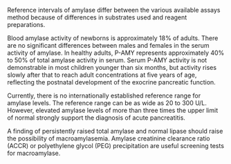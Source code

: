 Reference intervals of amylase differ between the various available assays method because of differences in substrates used and reagent preparations.

Blood amylase activity of newborns is approximately 18% of adults. There are no significant differences between males and females in the serum activity of amylase. In healthy adults, P-AMY represents approximately 40% to 50% of total amylase activity in serum. Serum P-AMY activity is not demonstrable in most children younger than six months, but activity rises slowly after that to reach adult concentrations at five years of age, reflecting the postnatal development of the exocrine pancreatic function.

Currently, there is no internationally established reference range for amylase levels. The reference range can be as wide as 20 to 300 U/L. However, elevated amylase levels of more than three times the upper limit of normal strongly support the diagnosis of acute pancreatitis.

A finding of persistently raised total amylase and normal lipase should raise the possibility of macroamylasemia. Amylase creatinine clearance ratio (ACCR) or polyethylene glycol (PEG) precipitation are useful screening tests for macroamylase.